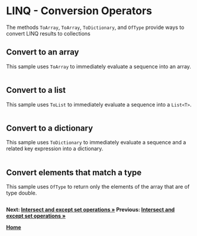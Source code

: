 # LINQ - Conversion Operators

The methods `ToArray`, `ToArray`, `ToDictionary`, and `OfType` provide ways to convert LINQ results to collections

## Convert to an array

This sample uses `ToArray` to immediately evaluate a sequence into an array.

``` cs --region convert-to-array --source-file ../src/Conversions.cs --project ../src/Try101LinqSamples.csproj
```

## Convert to a list

This sample uses `ToList` to immediately evaluate a sequence into a `List<T>`.

``` cs --region convert-to-list --source-file ../src/Conversions.cs --project ../src/Try101LinqSamples.csproj
```

## Convert to a dictionary

This sample uses `ToDictionary` to immediately evaluate a sequence and a related key expression into a dictionary.

``` cs --region convert-to-dictionary --source-file ../src/Conversions.cs --project ../src/Try101LinqSamples.csproj
```

## Convert elements that match a type

This sample uses `OfType` to return only the elements of the array that are of type double.


``` cs --region convert-to-type --source-file ../src/Conversions.cs --project ../src/Try101LinqSamples.csproj
```

**Next: [Intersect and except set operations &raquo;](./groupings-2.md) Previous:  [Intersect and except set operations &raquo;](./sets-2.md)**

**[Home](../README.md)**
